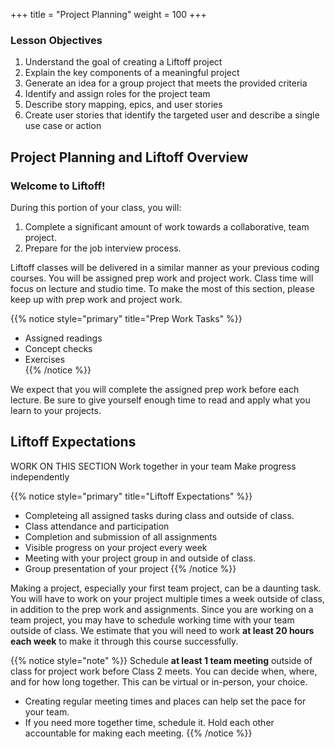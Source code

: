 +++
title = "Project Planning"
weight = 100
+++
 
### Lesson Objectives
1. Understand the goal of creating a Liftoff project
1. Explain the key components of a meaningful project
1. Generate an idea for a group project that meets the provided criteria
1. Identify and assign roles for the project team
1. Describe story mapping, epics, and user stories
1. Create user stories that identify the targeted user and describe a single use case or action

## Project Planning and Liftoff Overview

### Welcome to Liftoff!

During this portion of your class, you will:

1. Complete a significant amount of work towards a collaborative, team project.
1. Prepare for the job interview process.

Liftoff classes will be delivered in a similar manner as your previous coding courses.  You will be assigned prep work and project work.  Class time will focus on lecture and studio time.  To make the most of this section, please keep up with prep work and project work.


{{% notice style="primary" title="Prep Work Tasks" %}}
   + Assigned readings
   + Concept checks
   + Exercises  
{{% /notice %}}

We expect that you will complete the  assigned prep work before each lecture.  Be sure to give yourself enough time to read and apply what you learn to your projects.

## Liftoff Expectations

WORK ON THIS SECTION
Work together in your team
Make progress independently 

{{% notice style="primary" title="Liftoff Expectations" %}}
   - Completeing all assigned tasks during class and outside of class.
   - Class attendance and participation
   - Completion and submission of all assignments
   - Visible progress on your project every week
   - Meeting with your project group in and outside of class.
   - Group presentation of your project
{{% /notice %}}

Making a project, especially your first team project, can be a daunting task. You will have to work on your project multiple times a week outside of class, in addition to the prep work and assignments. Since you are working on a team project, you may have to schedule working time with your team outside of class.  We estimate that you will need to work **at least 20 hours each week** to make it through this course successfully.   

{{% notice style="note" %}}
   Schedule **at least 1 team meeting** outside of class for project work before Class 2 meets. You can decide when, where, and for how long together.  This can be virtual or in-person, your choice.
   - Creating regular meeting times and places can help set the pace for your team. 
   - If you need more together time, schedule it.  Hold each other accountable for making each meeting.
{{% /notice %}}
